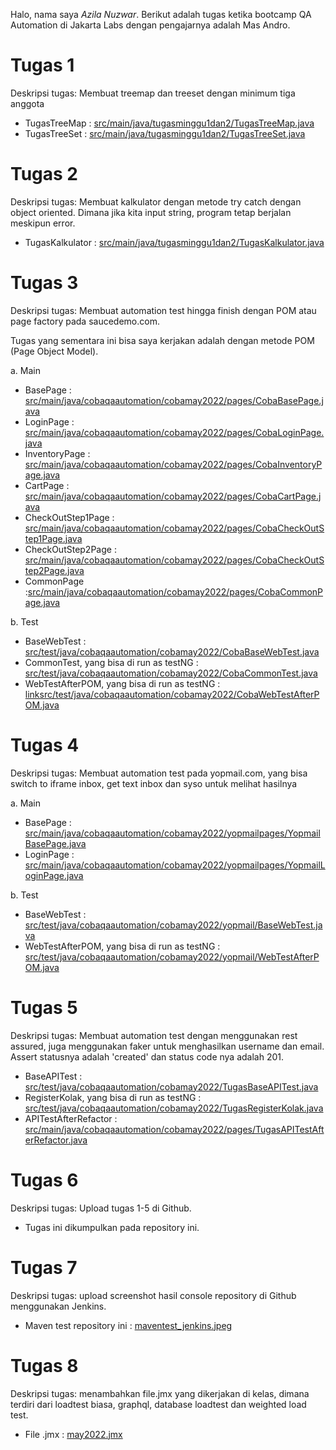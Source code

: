 Halo, nama saya *Azila Nuzwar*. Berikut adalah tugas ketika bootcamp QA Automation di Jakarta Labs dengan pengajarnya adalah Mas Andro.

# Tugas 1
Deskripsi tugas: Membuat treemap dan treeset dengan minimum tiga anggota

- TugasTreeMap : [src/main/java/tugasminggu1dan2/TugasTreeMap.java](./src/main/java/tugasminggu1dan2/TugasTreeMap.java)
- TugasTreeSet : [src/main/java/tugasminggu1dan2/TugasTreeSet.java](./src/main/java/tugasminggu1dan2/TugasTreeSet.java)

# Tugas 2
Deskripsi tugas: Membuat kalkulator dengan metode try catch dengan object oriented. Dimana jika kita input string, program tetap berjalan meskipun error.

- TugasKalkulator : [src/main/java/tugasminggu1dan2/TugasKalkulator.java](./src/main/java/tugasminggu1dan2/TugasKalkulator.java)

# Tugas 3
Deskripsi tugas: Membuat automation test hingga finish dengan POM atau page factory pada saucedemo.com.

Tugas yang sementara ini bisa saya kerjakan adalah dengan metode POM (Page Object Model). 

a. Main 
- BasePage : [src/main/java/cobaqaautomation/cobamay2022/pages/CobaBasePage.java](./src/main/java/cobaqaautomation/cobamay2022/pages/CobaBasePage.java)
- LoginPage : [src/main/java/cobaqaautomation/cobamay2022/pages/CobaLoginPage.java](./src/main/java/cobaqaautomation/cobamay2022/pages/CobaLoginPage.java)
- InventoryPage : [src/main/java/cobaqaautomation/cobamay2022/pages/CobaInventoryPage.java](./src/main/java/cobaqaautomation/cobamay2022/pages/CobaInventoryPage.java)
- CartPage : [src/main/java/cobaqaautomation/cobamay2022/pages/CobaCartPage.java](./src/main/java/cobaqaautomation/cobamay2022/pages/CobaCartPage.java)
- CheckOutStep1Page : [src/main/java/cobaqaautomation/cobamay2022/pages/CobaCheckOutStep1Page.java](./src/main/java/cobaqaautomation/cobamay2022/pages/CobaCheckOutStep1Page.java)
- CheckOutStep2Page : [src/main/java/cobaqaautomation/cobamay2022/pages/CobaCheckOutStep2Page.java](./src/main/java/cobaqaautomation/cobamay2022/pages/CobaCheckOutStep2Page.java)
- CommonPage :[src/main/java/cobaqaautomation/cobamay2022/pages/CobaCommonPage.java](./src/main/java/cobaqaautomation/cobamay2022/pages/CobaCommonPage.java)

b. Test
- BaseWebTest : [src/test/java/cobaqaautomation/cobamay2022/CobaBaseWebTest.java](./src/test/java/cobaqaautomation/cobamay2022/CobaBaseWebTest.java)
- CommonTest, yang bisa di run as testNG : [src/test/java/cobaqaautomation/cobamay2022/CobaCommonTest.java](./src/test/java/cobaqaautomation/cobamay2022/CobaCommonTest.java)
- WebTestAfterPOM, yang bisa di run as testNG : [linksrc/test/java/cobaqaautomation/cobamay2022/CobaWebTestAfterPOM.java](./src/test/java/cobaqaautomation/cobamay2022/CobaWebTestAfterPOM.java)

# Tugas 4
Deskripsi tugas: Membuat automation test pada yopmail.com, yang bisa switch to iframe inbox, get text inbox dan syso untuk melihat hasilnya 

a. Main
- BasePage : [src/main/java/cobaqaautomation/cobamay2022/yopmailpages/YopmailBasePage.java](./src/main/java/cobaqaautomation/cobamay2022/yopmailpages/YopmailBasePage.java)
- LoginPage : [src/main/java/cobaqaautomation/cobamay2022/yopmailpages/YopmailLoginPage.java](./src/main/java/cobaqaautomation/cobamay2022/yopmailpages/YopmailLoginPage.java)

b. Test 
- BaseWebTest : [src/test/java/cobaqaautomation/cobamay2022/yopmail/BaseWebTest.java](./src/test/java/cobaqaautomation/cobamay2022/yopmail/BaseWebTest.java)
- WebTestAfterPOM, yang bisa di run as testNG : [src/test/java/cobaqaautomation/cobamay2022/yopmail/WebTestAfterPOM.java](./src/test/java/cobaqaautomation/cobamay2022/yopmail/WebTestAfterPOM.java)

# Tugas 5
Deskripsi tugas: Membuat automation test dengan menggunakan rest assured, juga menggunakan faker untuk menghasilkan username dan email. Assert statusnya adalah 'created' dan status code nya adalah 201. 

- BaseAPITest : [src/test/java/cobaqaautomation/cobamay2022/TugasBaseAPITest.java](./src/test/java/cobaqaautomation/cobamay2022/TugasBaseAPITest.java)
- RegisterKolak, yang bisa di run as testNG : [src/test/java/cobaqaautomation/cobamay2022/TugasRegisterKolak.java](./src/test/java/cobaqaautomation/cobamay2022/TugasRegisterKolak.java)
- APITestAfterRefactor : [src/main/java/cobaqaautomation/cobamay2022/pages/TugasAPITestAfterRefactor.java](./src/test/java/cobaqaautomation/cobamay2022/TugasAPITestAfterRefactor.java)

# Tugas 6
Deskripsi tugas: Upload tugas 1-5 di Github. 

- Tugas ini dikumpulkan pada repository ini.

# Tugas 7
Deskripsi tugas: upload screenshot hasil console repository di Github menggunakan Jenkins. 

- Maven test repository ini : [maventest_jenkins.jpeg](./maventest_jenkins.jpeg)

# Tugas 8
Deskripsi tugas: menambahkan file.jmx yang dikerjakan di kelas, dimana terdiri dari loadtest biasa, graphql, database loadtest dan weighted load test. 

- File .jmx : [may2022.jmx](/may2022.jmx)